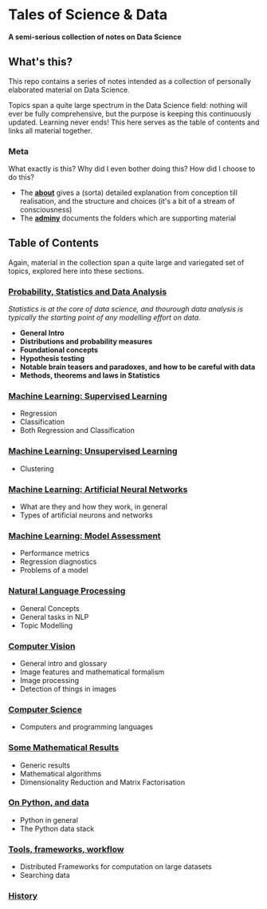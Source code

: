 # Tales of Science & Data

**A semi-serious collection of notes on Data Science**

## What's this?

This repo contains a series of notes intended as a collection of personally elaborated material on Data Science. 

Topics span a quite large spectrum in the Data Science field: nothing will ever be fully comprehensive, but the purpose is keeping this continuously updated. Learning never ends! This here serves as the table of contents and links all material together.

### Meta
 
What exactly is this? Why did I even bother doing this? How did I choose to do this?

* The [**about**](about.md) gives a (sorta) detailed explanation from conception till realisation, and the structure and choices (it's a bit of a stream of consciousness)
* The [**adminy**](adminy.md) documents the folders which are supporting material

## Table of Contents

Again, material in the collection span a quite large and variegated set of topics, explored here into these sections.

### [Probability, Statistics and Data Analysis](prob-stats-data-analysis/README.md)

*Statistics is at the core of data science, and thourough data analysis is typically the starting point of any modelling effort on data.*

* **General Intro**
* **Distributions and probability measures**
* **Foundational concepts**
* **Hypothesis testing**
* **Notable brain teasers and paradoxes, and how to be careful with data**
* **Methods, theorems and laws in Statistics**


### [Machine Learning: Supervised Learning](supervised-learning/README.md)

* Regression
* Classification
* Both Regression and Classification


### [Machine Learning: Unsupervised Learning](unsupervised-learning/README.md)

* Clustering


### [Machine Learning: Artificial Neural Networks](neural-nets/README.md)

* What are they and how they work, in general
* Types of artificial neurons and networks


### [Machine Learning: Model Assessment](model-assessment/README.md)

* Performance metrics
* Regression diagnostics
* Problems of a model


### [Natural Language Processing](nlp/README.md)

* General Concepts
* General tasks in NLP
* Topic Modelling


### [Computer Vision](cv/README.md)

* General intro and glossary
* Image features and mathematical formalism
* Image processing
* Detection of things in images


### [Computer Science](cs/README.md)

* Computers and programming languages


### [Some Mathematical Results](maths/README.md)

* Generic results
* Mathematical algorithms
* Dimensionality Reduction and Matrix Factorisation


### [On Python, and data](python/README.md)

* Python in general
* The Python data stack


### [Tools, frameworks, workflow](tools/README.md)

* Distributed Frameworks for computation on large datasets
* Searching data


### [History](history/README.md)

